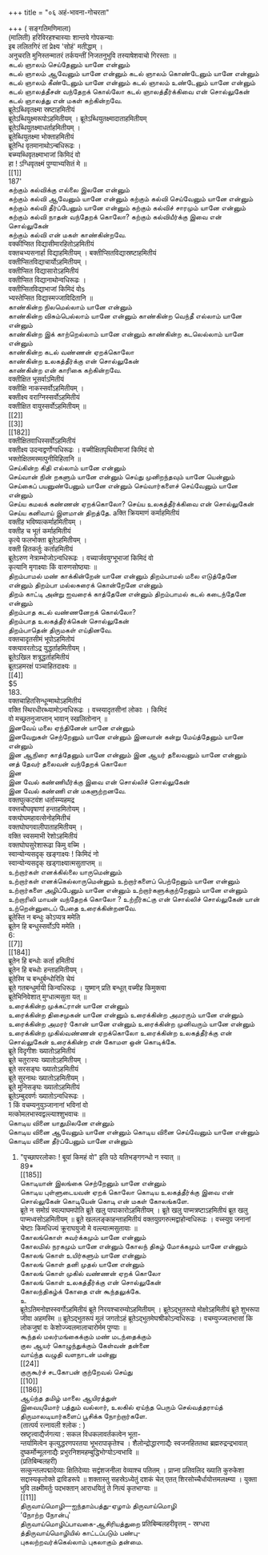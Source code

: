 +++
title = "०६ अहं-भावना-गोचरता"

+++
( सङ्गतिमणिमाला)   
(मालिती) हरिविरहश्चास्याः शान्तये गोपकन्याः   
इब ललितगिरं तां प्रेक्ष्य 'सोहं' मतीद्धाम् ।   
अनुचरति मुनिस्तन्मातरं तर्कयन्तीं निजतनुभुवि तस्याषेशवाचो गिरस्ताः ॥   
கடல் ஞாலம் செய்தேனும் யானே என்னும்   
கடல் ஞாலம் ஆவேனும் யானே என்னும் கடல் ஞாலம் கொண்டேனும் யானே என்னும்   
கடல் ஞாலம் கீண்டேனும் யானே என்னும் கடல் ஞாலம் உண்டேனும் யானே என்னும்   
கடல் ஞாலத்தீசன் வந்தேறக் கொல்லோ கடல் ஞாலத்தீர்க்கிவை என் சொல்லுகேன்   
கடல் ஞாலத்து என் மகள் கற்கின்றவே.   
ब्रूतेऽब्धिवृतक्ष्मा स्रष्टाहमितीयं   
ब्रूतेऽब्धियुक्ष्मरूपोऽहमितीयम् । ब्रूतेऽब्धियुतक्ष्मादाताहमितीयम्   
ब्रूतेऽब्धियुतक्ष्माधर्ताहमितीयम् ।   
ब्रूतेब्धियुतक्ष्मा भोक्ताहमितीयं   
ब्रूतेन्धि वृतमानाथोऽन्बधिरूढः ।   
बच्म्यब्धिवृतक्ष्माभाजां किमिदं वो   
हा ! ऽग्धिवृतक्ष्मं पुण्याभ्यसितं मे ॥   
[[1]]  
187'   
கற்கும் கல்விக்கு எல்லை இலனே என்னும்   
கற்கும் கல்வி ஆவேனும் யானே என்னும் கற்கும் கல்வி செய்வேனும் யானே என்னும்   
கற்கும் கல்வி தீர்ப்பேனும் யானே என்னும் கற்கும் கல்விச் சாரமும் யானே என்னும்   
கற்கும் கல்வி நாதன் வந்தேறக் கொலோ? கற்கும் கல்வியீர்க்கு இவை என் சொல்லுகேன்   
கற்கும் கல்வி என் மகள் காண்கின்றவே.   
वक्कीप्सित विद्यासीमारहितोऽहमितीयं   
वक्तचभ्यसनार्हा विद्याहमितीयम् । बक्तीप्सितविद्यास्रष्टाहमितीयं   
वक्तीप्सितविद्याचार्योऽहमितीयम् ।   
वक्तीप्सित विद्यासारोऽहमितीयं   
वक्तीप्सित विद्यानाथोन्वधिरूढः ।   
वक्तीप्सितविद्याभाजां किमिदं वोs   
भ्यस्तेप्सित विद्यास्मज्जाविदितानि ॥   
காண்கின்ற நிலமெல்லாம் யானே என்னும்   
காண்கின்ற விசும்பெல்லாம் யானே என்னும் காண்கின்ற வெந்தீ எல்லாம் யானே என்னும்   
காண்கின்ற இக் காற்றெல்லாம் யானே என்னும் காண்கின்ற கடலெல்லாம் யானே என்னும்   
காண்கின்ற கடல் வண்ணன் ஏறக்கொலோ   
காண்கின்ற உலகத்தீர்க்கு என் சொல்லுகேன்   
காண்கின்ற என் காரிகை கற்கின்றவே.   
वक्तीक्षित भूसर्वाऽमितीयं   
वक्तीक्षि नाकस्सर्वोऽहमितीयम् ।   
बक्तीक्ष्य वराग्निस्सर्वोऽहमितीयं   
वक्तीक्षित वायुस्सर्वोऽहमितीयम् ॥   
[[2]]  
[[3]]  
[[182]]  
वक्तीक्षितवाधिस्सर्वोऽहमितीयं   
वक्तीक्ष्य उदन्वद्वर्णोग्वधिरूढः । वच्मीक्षितपृथिवीमाजां किमिदं वो   
भक्तोक्षितमस्मत्पुनीविहितानि ॥   
செய்கின்ற கிதி எல்லாம் யானே என்னும்   
செய்வான் நின் றகளும் யானே என்னும் செய்து முனிறந்தவும் யானே யென்னும்   
செய்கைப் பயனுண்பேனும் யானே என்னும் செய்வார்களைச் செய்வேனும் யானே என்னும்   
செய்ய கமலக் கண்ணன் ஏறக்கொலோ? செய்ய உலகத்தீர்க்கிவை என் சொல்லுகேன்   
செய்ய கனிவாய் இளமான் திறத்தே. aक्ति क्रियमाणं कर्माहमितीयं   
वक्तीह भविष्यत्कर्माहमितीयम् ।   
वक्तीह च भूतं कर्माहमितीयं   
कृत्ये फलभोक्ता ब्रूतेऽहमितीयम् ।   
वक्ती हितकर्तुः कर्ताहमितीयं   
ब्रूतेऽरुण नेत्राम्भोजोऽन्वधिरूढः । वच्यार्जवयुग्भूभाजां किमिदं वो   
कृत्यानि मृगाक्ष्याः किं वारुणसोष्ठ्याः ॥   
திறம்பாமல் மண் காக்கின்றேன் யானே என்னும் திறம்பாமல் மலை எடுத்தேனே என்னும் திறம்பா மல்லசுரைக் கொன்றேனே என்னும்   
திறம் காட்டி அன்று ஐவரைக் காத்தேனே என்னும் திறம்பாமல் கடல் கடைந்தேனே என்னும்   
திறம்பாத கடல் வண்ணனேறக் கொல்லோ?   
திறம்பாத உலகத்தீர்க்கென் சொல்லுகேன்   
திறம்பாதென் திருமகள் எய்தினவே.   
वक्तचादृतसीमं भूपोऽहमितोयं   
वक्त्यावरतोऽद्र युद्धर्ताहमितीयम् ।   
ब्रूतेऽखिल शत्रूद्धर्ताहमितीयं   
ब्रूतऽहमरक्षं पञ्चाहितदाक्ष्यः ॥   
[[4]]  
$5   
183.   
वक्तचाहितसिन्धून्माथोऽहमितीयं   
वक्ति स्थिरधीरब्ध्यामोऽन्वधिरूढः । वच्स्यादृतसीनां लोकाः । किमिदं   
वो मच्छ्रतनुजाप्तान् भावान् स्खलितोनान् ॥   
இனவேய் மலை ஏந்தினேன் யானே என்னும்   
இனவேறுகள் செற்றேனும் யானே என்னும் இனவான் கன்று மேய்த்தேனும் யானே என்னும்   
இன ஆநிரை காத்தேனும் யானே என்னும் இன ஆயர் தலைவனும் யானே என்னும்   
னத் தேவர் தலைவன் வந்தேறக் கொலோ   
இன   
இன வேல் கண்ணியீர்க்கு இவை என் சொல்லிச் சொல்லுகேன்   
இன வேல் கண்ணி என் மகளுற்றனவே.   
वक्तघुत्कटवंश धर्तास्म्यहमद्र   
वक्त्तचौघवृषाणां हन्ताहमितोयम् ।   
वक्त्योघमहावत्सेनोहमितीचं   
वक्तघोघगवालीपाताहमितीयम् ।   
वक्ति स्वसमाभी रेशोऽहमितीयं   
वक्तघोघसुरेशारूढा किमु वच्मि ।   
स्वान्योन्यसदृक् खङ्गाक्ष्यः ! किमिदं नो   
स्वान्योन्यसदृक् खड्गाक्ष्यात्मसुताप्तम् ॥   
உற்றார்கள் எனக்கில்லை யாருமென்னும்   
உற்றார்கள் எனக்கெல்லாருமென்னும் உற்றார்களைப் பெற்றேனும் யானே என்னும்   
உற்றார்களை அழிப்பேனும் யானே என்னும் உற்றார்களுக்குற்றேனும் யானே என்னும்   
உற்றாரிலி மாயன் வந்தேறக் கொலோ ? உற்றீர்கட்கு என் சொல்லிச் சொல்லுகேன் யான்   
உற்றென்னுடைப் பேதை உரைக்கின்றனவே.   
ब्रूतेस्ति न बन्धुः कोऽप्यत्र ममेति   
ब्रूतेन हि बन्धुस्सर्वोऽपि ममेति ।   
6:   
[[7]]  
[[184]]  
ब्रूतेन हि बन्धोः कर्ता हमितीयं   
ब्रूतेन हि बच्धोः हन्ताहमितीयम् ।   
ब्रूतेस्मि च बन्धुर्बन्धोरिति चेयं   
ब्रूते गतबन्धुर्मायी किन्वधिरूढः । युष्मान् प्रति बन्धूत् वच्मीह किमुक्त्वा   
ब्रूतेभिनिवेशात् मुग्धात्मसुता यत् ॥   
உரைக்கின்ற முக்கட்ரான் யானே என்னும்   
உரைக்கின்ற திசைமுகன் யானே என்னும் உரைக்கின்ற அமரரும் யானே என்னும்   
உரைக்கின்ற அமரர் கோன் யானே என்னும் உரைக்கின்ற முனிவரும் யானே என்னும்   
உரைக்கின்ற முகில்வண்ணன் ஏறக்கொலோ உரைக்கின்ற உலகத்தீர்க்கு என் சொல்லுகேன் உரைக்கின்ற என் கோமள ஒன் கொடிக்கே.   
ब्रूते विदृगीशः ख्यातोऽहमितीयं   
ब्रूते चतुरास्यः ख्यातोऽहमितीयम् ।   
ब्रूते सरसङ्घः ख्यातोऽहमितीयं   
ब्रूते सुरनाथः ख्यातोऽहमितीयम् ।   
ब्रूते मुनिसङ्घः ख्यातोऽहमितीयं   
ब्रूतेऽम्बुदवर्णः ख्यातोऽन्वधिरूढः ।   
1 किं वचम्यनुयुञ्जानानां भविनां वो   
मत्कोमलभास्वद्वल्ल्याश्शुभवाचः ॥   
கொடிய வினை யாதுமிலனே என்னும்   
கொடிய வினை ஆவேனும் யானே என்னும் கொடிய வினை செய்வேனும் யானே என்னும்   
கொடிய வினை தீர்ப்பேனும் யானே என்னும்   
1. "पृच्छापरलोकाः ! बूयां किमहं वो" इति पठे यतिभङ्गगन्धो न स्यात् ॥   
89*   
[[185]]  
கொடியான் இலங்கை செற்றேனும் யானே என்னும்   
கொடிய புள்ளுடையவன் ஏறக் கொலோ கொடிய உலகத்தீர்க்கு இவை என் சொல்லுகேன் கொடியேன் கொடி என் மகள் கோலங்களே.   
ब्रूते न समोग्रं स्वल्पाघमपोति ब्रूते खलु पापाकारोऽहमितीयम् । ब्रूते खलु पाप्मत्रष्टाऽहमितीयं ब्रूत खलु पाप्मध्वसोऽहमितीयम् ॥ ब्रूते खललङ्काहन्ताहमितीयं वक्तयुग्रगरुत्मद्वाहोन्वधिरूढः । वच्स्युग्र जनानां चेष्टाः किमधिज्यं क्रूराघयुजो मे वल्ल्यात्मसुतायाः ॥   
கோலங்கொள் சுவர்க்கமும் யானே என்னும்   
கோலமில் நரகமும் யானே என்னும் கோலந் திகழ் மோக்கமும் யானே என்னும்   
கோலங் கொள் உயிர்களும் யானே என்னும்   
கோலங் கொள் தனி முதல் யானே என்னும்   
கோலங் கொள் முகில் வண்ணன் ஏறக் கொலோ   
கோலங் கொள் உலகத்தீர்க்கு என் சொல்லுகேன்   
கோலந்திகழ்க் கோதை என் கூந்தலுக்கே.   
உ   
ब्रूतेऽतिमनोज्ञस्स्वर्गोऽहमितीयं ब्रूते निरयश्चारम्योऽहमितीयम् । ब्रूतेऽद्भुतरूपो मोक्षोऽहमितीयं ब्रूते शुभरूपा जीवा अहमस्मि ॥ ब्रूतेऽद्भुतरूपं मूलं जगतोऽहं ब्रूतेऽद्भुतमेघश्रीकोऽन्वधिरूढः । वचम्युज्ज्वलभासां कि लोकजुषां वः केशोज्ज्वलमालाचारोर्मम पुण्याः ॥   
கூந்தல் மலர்மங்கைக்கும் மண் மடந்தைக்கும்   
குல ஆயர் கொழுந்துக்கும் கேள்வன் தன்னை   
வாய்ந்த வழுதி வளநாடன் மன்னு   
[[24]]  
குருகூர்ச் சடகோபன் குற்றேவல் செய்து   
[[10]]  
[[186]]  
ஆய்ந்த தமிழ் மாலை ஆயிரத்துள்   
இவையுமோர் பத்தும் வல்லார், உலகில் ஏய்ந்த பெரும் செல்வத்தராய்த்   
திருமாலடியார்களைப் பூசிக்க நோற்றார்களே.   
(तात्पर्य रत्नावली श्लोक : )   
स्रष्टृत्वाद्यैर्जगत्या : सकल विधकलावर्तकत्वेन भूता-   
न्तर्यामित्वेन कृत्युद्धरणपरतया भूभरापाकृतेश्च । शैलोन्द्रोद्धारणाद्यैः स्वजनहिततथा ब्रह्मरुद्रन्द्रभावात्   
दुष्कर्मोन्मूलनाद्यैः प्रभुरनिशमहम्बुद्धिभोग्योऽन्वभावि ॥   
(प्रतिबिम्बलहरी)   
सत्कुन्तलपद्मादेव्याः क्षितिदेव्याः सद्वंशजनीला वेव्याश्च पतितम् । प्राप्ना प्रतिवलिद ख्याति कुरुकेशा सद्दास्यकृतोक्ते द्राविडरूपे ॥ शक्तास्तु सहस्रेऽध्येतुं दशकं चेत् एतत् शिरसोच्चैर्धायोत्तमलक्ष्म्या । युक्ता भुवि लक्ष्मीमर्तुः पदभक्तान् आराधयितुं ते नित्यं कृतभाग्याः ॥   
[[11]]  
திருவாய்மொழி—ஐந்தாம்பத்து-ஏழாம் திருவாய்மொழி   
‘நோற்ற நோன்பு'   
திருவாய்மொழிப்பாவகை-ஆசிரியத்துறை प्रतिबिम्बलहरीवृत्तम् - स्रग्धरा   
த்திருவாய்மொழியில் காட்டப்படும் பண்பு-   
புகலற்றவர்க்கெல்லாம் புகலாகும் தன்மை.   

